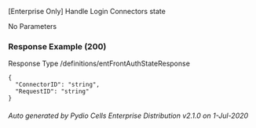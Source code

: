 






 
[Enterprise Only] Handle Login Connectors state  


No Parameters



### Response Example (200)
Response Type /definitions/entFrontAuthStateResponse

```
{
  "ConnectorID": "string",
  "RequestID": "string"
}
```




###### Auto generated by Pydio Cells Enterprise Distribution v2.1.0 on 1-Jul-2020
